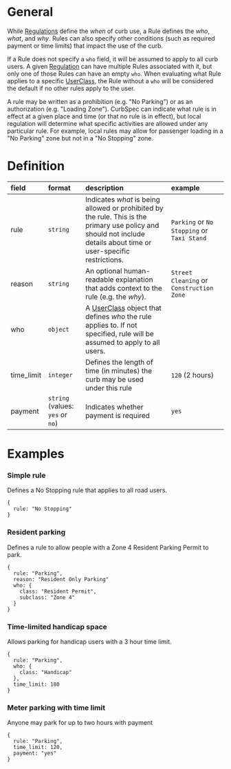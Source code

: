 # General
While [Regulations](Regulation.md) define the _when_ of curb use, a Rule defines the _who_, _what_, and _why_. Rules can also specify other conditions (such as required payment or time limits) that impact the use of the curb.

If a Rule does not specify a `who` field, it will be assumed to apply to all curb users. A given [Regulation](Regulation.md) can have multiple Rules associated with it, but only one of those Rules can have an empty `who`. When evaluating what Rule applies to a specific [UserClass](UserClass.md), the Rule without a `who` will be considered the default if no other rules apply to the user.

A rule may be written as a prohibition (e.g. "No Parking") or as an authorization (e.g. "Loading Zone"). CurbSpec can indicate what rule is in effect at a given place and time (or that no rule is in effect), but local regulation will determine what specific activities are allowed under any particular rule. For example, local rules may allow for passenger loading in a "No Parking" zone but not in a "No Stopping" zone.

# Definition
| field | format  | description | example |
| :--- | :--- | :--- | :--- |
| rule | `string` | Indicates _what_ is being allowed or prohibited by the rule. This is the primary use policy and should not include details about time or user-specific restrictions. | `Parking` or `No Stopping` or `Taxi Stand` |
| reason | `string` | An optional human-readable explanation that adds context to the rule (e.g. the _why_). | `Street Cleaning` or `Construction Zone` |
| who | `object` | A [UserClass](UserClass.md) object that defines _who_ the rule applies to. If not specified, rule will be assumed to apply to all users. | |
| time_limit | `integer`  | Defines the length of time (in minutes) the curb may be used under this rule | `120` (2 hours) |
| payment | `string` (values: `yes` or `no`) | Indicates whether payment is required | `yes` |

# Examples

### Simple rule
Defines a No Stopping rule that applies to all road users.
```
{
  rule: "No Stopping"
}
```

### Resident parking
Defines a rule to allow people with a Zone 4 Resident Parking Permit to park.
```
{
  rule: "Parking",
  reason: "Resident Only Parking"
  who: {
    class: "Resident Permit",
    subclass: "Zone 4"
  }
}
```

### Time-limited handicap space
Allows parking for handicap users with a 3 hour time limit.
```
{
  rule: "Parking",
  who: {
    class: "Handicap"
  },
  time_limit: 180
}
```

### Meter parking with time limit
Anyone may park for up to two hours with payment
```
{
  rule: "Parking",
  time_limit: 120,
  payment: "yes"
}
```
